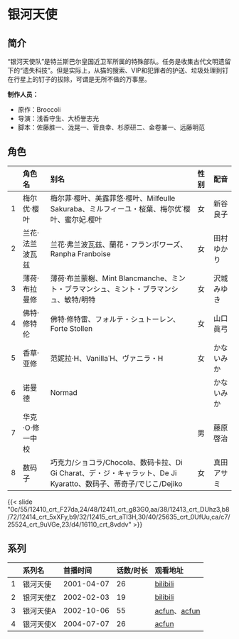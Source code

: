 # 银河天使


## 简介

“银河天使队”是特兰斯巴尔皇国近卫军所属的特殊部队。任务是收集古代文明遗留下的“遗失科技”。但是实际上，从猫的搜索、VIP和犯罪者的护送、垃圾处理到钉在行星上的钉子的拔除，可谓是无所不做的万事屋。

**制作人员：**
- 原作：Broccoli
- 导演：浅香守生、大桥誉志光
- 脚本：佐藤胜一、泷晃一、菅良幸、杉原研二、金卷兼一、远藤明范

## 角色

|     |   角色名   |   别名  | 性别 |  配音  |
|:--- |:------  |:----      |:---  |:--   |
| 1 | 梅尔优·樱叶 | 梅尔菲·樱叶、美露菲悠·樱叶、Milfeulle Sakuraba、ミルフィーユ・桜葉、梅尔优˙樱叶、蜜尔妃.樱叶 | 女 | 新谷良子 |
| 2 | 兰花·法兰波瓦兹 | 兰花·弗兰波瓦兹、蘭花・フランボワーズ、Ranpha Franboise | 女 | 田村ゆかり |
| 3 | 薄荷·布拉曼修 | 薄荷·布兰蒙榭、Mint Blancmanche、ミント・ブラマンシュ、ミント・ブラマンシュ、敏特/明特 | 女 | 沢城みゆき |
| 4 | 佛特·修特伦 | 佛特·修特雷、フォルテ・シュトーレン、Forte Stollen | 女 | 山口眞弓 |
| 5 | 香草·亚修 | 范妮拉·H、Vanilla˙H、ヴァニラ・H | 女 | かないみか |
| 6 | 诺曼德 | Normad |  | かないみか |
| 7 | 华克·O·修一中校 |  | 男 | 藤原啓治 |
| 8 | 数码子 | 巧克力/ショコラ/Chocola、数码卡拉、Di Gi Charat、デ・ジ・キャラット、De Ji Kyaratto、数码子、蒂奇子/でじこ/Dejiko | 女 | 真田アサミ |

{{< slide "0c/55/12410_crt_F27da,24/48/12411_crt_g83G0,aa/38/12413_crt_DUhz3,b8/72/12414_crt_5xXFy,b9/32/12415_crt_aTI3H,30/40/25635_crt_0UfUu,ca/c7/25524_crt_9uVGe,23/d4/16110_crt_8vddv" >}}

## 系列

|     |   系列名   |   首播时间  | 话数/时长  | 观看地址 |
|:---  |:------    |:----      |:---       |:---  |
| 1 | 银河天使 | 2001-04-07 | 26 | [bilibili](https://www.bilibili.com/bangumi/play/ss1942)  |
| 2 | 银河天使Z | 2002-02-03 | 19 | [bilibili](https://www.bilibili.com/bangumi/play/ss1943)  |
| 3 | 银河天使A | 2002-10-06 | 55 | [acfun](https://www.acfun.cn/v/ac3819724)、[acfun](https://www.acfun.cn/v/ac3819747)  |
| 4 | 银河天使X | 2004-07-07 | 26 | [acfun](https://www.acfun.cn/v/ac3819764)  |




